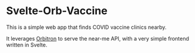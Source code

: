 # Svelte-Orb-Vaccine

This is a simple web app that finds COVID vaccine clinics nearby.

It leverages [Orbitron](https://github.com/sparkfish/orbitron) to serve the near-me API, with a very simple frontend written in Svelte.
